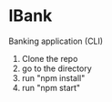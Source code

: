 # IBank
Banking application (CLI)

1. Clone the repo
2. go to the directory
3. run "npm install"
4. run "npm start"
